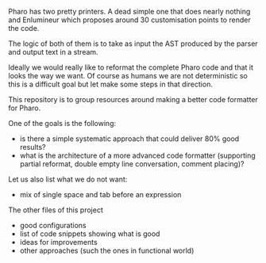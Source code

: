 Pharo has two pretty printers. A dead simple one that does nearly nothing and Enlumineur which proposes around 30 customisation points to render the code. 

The logic of both of them is to take as input the AST produced by the parser and output text in a stream.

Ideally we would really like to reformat the complete Pharo code and that it looks the way we want. 
Of course as humans we are not deterministic so this is a difficult goal but let make some steps in that direction. 

This repository is to group resources around making a better code formatter for Pharo.

One of the goals is the following: 
- is there a simple systematic approach that could deliver 80% good results?
- what is the architecture of a more advanced code formatter (supporting partial reformat, double empty line conversation, comment placing)?

Let us also list what we do not want: 
- mix of single space and tab before an expression

The other files of this project
- good configurations
- list of code snippets showing what is good 
- ideas for improvements
- other approaches (such the ones in functional world)
